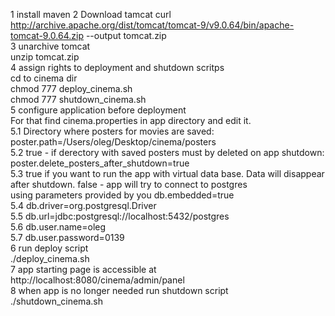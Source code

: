 1 install maven
2 Download tamcat
curl http://archive.apache.org/dist/tomcat/tomcat-9/v9.0.64/bin/apache-tomcat-9.0.64.zip --output tomcat.zip<br>
3 unarchive tomcat<br>
unzip tomcat.zip<br>
4 assign rights to deployment and shutdown scritps<br>
cd to cinema dir<br>
chmod 777 deploy_cinema.sh<br>
chmod 777 shutdown_cinema.sh<br>
5 configure application before deployment<br>
For that find cinema.properties in app directory and edit it.<br>
  5.1 Directory where posters for movies are saved: poster.path=/Users/oleg/Desktop/cinema/posters<br>
  5.2 true - if derectory with saved posters must by deleted on app shutdown: poster.delete_posters_after_shutdown=true<br>
  5.3 true if you want to run the app with virtual data base. Data will disappear after shutdown. false - app will try to connect to postgres<br> 
  using parameters provided by you db.embedded=true<br>
  5.4 db.driver=org.postgresql.Driver<br>
  5.5 db.url=jdbc:postgresql://localhost:5432/postgres<br>
  5.6 db.user.name=oleg<br>
  5.7 db.user.password=0139<br>
6 run deploy script<br>
./deploy_cinema.sh<br>
7 app starting page is accessible at http://localhost:8080/cinema/admin/panel<br>
8 when app is no longer needed run shutdown script<br>
./shutdown_cinema.sh<br>
